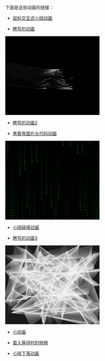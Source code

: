 下面是这些动画的链接：

* [鼠标交互式小球动画](http://www.r1ader.com/anime/click.php) 

* [瞎写的动画](http://www.r1ader.com/anime/line.php)

<a href="http://www.r1ader.com/anime/line.php"><img src="https://github.com/r1ader/anime/raw/master/img/xxddh.png" width = "300" height = "250" alt="图片名称" align=center /></a>


* [瞎写的动画2](http://www.r1ader.com/anime/line2.php)

* [黑客帝国片头代码动画](http://www.r1ader.com/anime/matrix.php)

<a href="http://www.r1ader.com/anime/matrix.php"><img src="https://github.com/r1ader/anime/raw/master/img/matrix.png" width = "300" height = "250" alt="图片名称" align=center /></a>

* [小球碰撞动画](http://www.r1ader.com/anime/zhuang.php)

* [瞎写的动画3](http://www.r1ader.com/anime/white.php)

<a href="http://www.r1ader.com/anime/white.php"><img src="https://github.com/r1ader/anime/raw/master/img/white.png" width = "300" height = "250" alt="图片名称" align=center /></a>

* [小动画](http://www.r1ader.com/anime/ball.php)

* [载入等待时的转圈](http://www.r1ader.com/anime/load.php)

* [小球下落动画](http://www.r1ader.com/anime/test.php)
